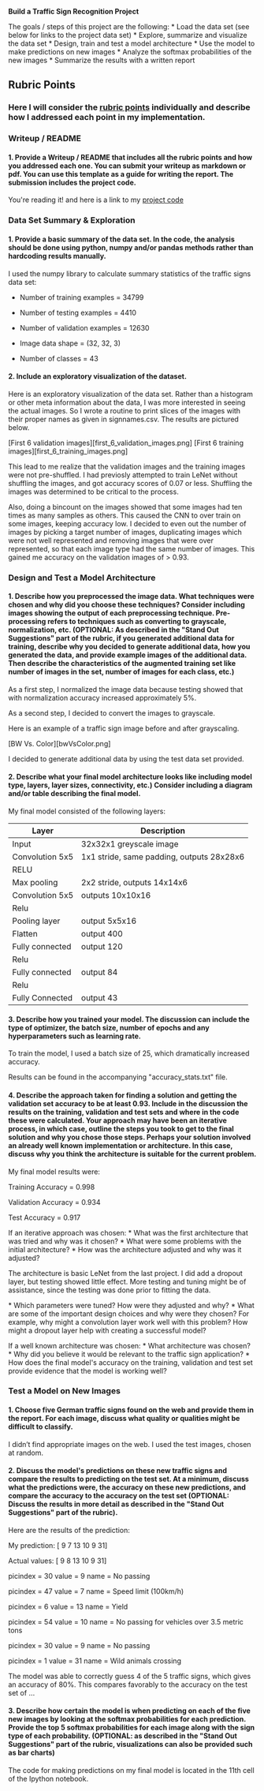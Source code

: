 **Build a Traffic Sign Recognition Project**

The goals / steps of this project are the following: \* Load the data set (see
below for links to the project data set) \* Explore, summarize and visualize the
data set \* Design, train and test a model architecture \* Use the model to make
predictions on new images \* Analyze the softmax probabilities of the new images
\* Summarize the results with a written report

Rubric Points
-------------

### Here I will consider the [rubric points](https://review.udacity.com/#!/rubrics/481/view) individually and describe how I addressed each point in my implementation.

### Writeup / README

#### 1. Provide a Writeup / README that includes all the rubric points and how you addressed each one. You can submit your writeup as markdown or pdf. You can use this template as a guide for writing the report. The submission includes the project code.

You're reading it! and here is a link to my [project
code](https://github.com/vmjfk/CarND-Traffic-Sign-Classifier-Project/blob/master/Traffic_Sign_Classifier.ipynb)

### Data Set Summary & Exploration

#### 1. Provide a basic summary of the data set. In the code, the analysis should be done using python, numpy and/or pandas methods rather than hardcoding results manually.

I used the numpy library to calculate summary statistics of the traffic signs
data set:

-   Number of training examples = 34799

-   Number of testing examples = 4410

-   Number of validation examples = 12630

-   Image data shape = (32, 32, 3)

-   Number of classes = 43

#### 2. Include an exploratory visualization of the dataset.

Here is an exploratory visualization of the data set. Rather than a histogram or
other meta information about the data, I was more interested in seeing the
actual images. So I wrote a routine to print slices of the images with their
proper names as given in signnames.csv. The results are pictured below.

[First 6 validation images][first_6_validation_images.png] [First 6 training
images][first_6_training_images.png]

This lead to me realize that the validation images and the training images were
not pre-shuffled. I had previosly attempted to train LeNet without shuffling the
images, and got accuracy scores of 0.07 or less. Shuffling the images was
determined to be critical to the process.

Also, doing a bincount on the images showed that some images had ten times as
many samples as others. This caused the CNN to over train on some images,
keeping accuracy low. I decided to even out the number of images by picking a
target number of images, duplicating images which were not well represented and
removing images that were over represented, so that each image type had the same
number of images. This gained me accuracy on the validation images of \> 0.93.

### Design and Test a Model Architecture

#### 1. Describe how you preprocessed the image data. What techniques were chosen and why did you choose these techniques? Consider including images showing the output of each preprocessing technique. Pre-processing refers to techniques such as converting to grayscale, normalization, etc. (OPTIONAL: As described in the "Stand Out Suggestions" part of the rubric, if you generated additional data for training, describe why you decided to generate additional data, how you generated the data, and provide example images of the additional data. Then describe the characteristics of the augmented training set like number of images in the set, number of images for each class, etc.)

As a first step, I normalized the image data because testing showed that with
normalization accuracy increased approximately 5%.

As a second step, I decided to convert the images to grayscale.

Here is an example of a traffic sign image before and after grayscaling.

[BW Vs. Color][bwVsColor.png]

I decided to generate additional data by using the test data set provided.

#### 2. Describe what your final model architecture looks like including model type, layers, layer sizes, connectivity, etc.) Consider including a diagram and/or table describing the final model.

My final model consisted of the following layers:

| Layer           | Description                               |
|-----------------|-------------------------------------------|
| Input           | 32x32x1 greyscale image                   |
| Convolution 5x5 | 1x1 stride, same padding, outputs 28x28x6 |
| RELU            |                                           |
| Max pooling     | 2x2 stride, outputs 14x14x6               |
| Convolution 5x5 | outputs 10x10x16                          |
| Relu            |                                           |
| Pooling layer   | output 5x5x16                             |
| Flatten         | output 400                                |
| Fully connected | output 120                                |
| Relu            |                                           |
| Fully connected | output 84                                 |
| Relu            |                                           |
| Fully Connected | output 43                                 |

#### 3. Describe how you trained your model. The discussion can include the type of optimizer, the batch size, number of epochs and any hyperparameters such as learning rate.

To train the model, I used a batch size of 25, which dramatically increased
accuracy.

Results can be found in the accompanying "accuracy_stats.txt" file.

#### 4. Describe the approach taken for finding a solution and getting the validation set accuracy to be at least 0.93. Include in the discussion the results on the training, validation and test sets and where in the code these were calculated. Your approach may have been an iterative process, in which case, outline the steps you took to get to the final solution and why you chose those steps. Perhaps your solution involved an already well known implementation or architecture. In this case, discuss why you think the architecture is suitable for the current problem.

My final model results were:

Training Accuracy = 0.998

Validation Accuracy = 0.934

Test Accuracy = 0.917

If an iterative approach was chosen: \* What was the first architecture that was
tried and why was it chosen? \* What were some problems with the initial
architecture? \* How was the architecture adjusted and why was it adjusted?

The architecture is basic LeNet from the last project. I did add a dropout
layer, but testing showed little effect. More testing and tuning might be of
assistance, since the testing was done prior to fitting the data.

\* Which parameters were tuned? How were they adjusted and why? \* What are some
of the important design choices and why were they chosen? For example, why might
a convolution layer work well with this problem? How might a dropout layer help
with creating a successful model?

If a well known architecture was chosen: \* What architecture was chosen? \* Why
did you believe it would be relevant to the traffic sign application? \* How
does the final model's accuracy on the training, validation and test set provide
evidence that the model is working well?

### Test a Model on New Images

#### 1. Choose five German traffic signs found on the web and provide them in the report. For each image, discuss what quality or qualities might be difficult to classify.

I didn’t find appropriate images on the web. I used the test images, chosen at
random.

#### 2. Discuss the model's predictions on these new traffic signs and compare the results to predicting on the test set. At a minimum, discuss what the predictions were, the accuracy on these new predictions, and compare the accuracy to the accuracy on the test set (OPTIONAL: Discuss the results in more detail as described in the "Stand Out Suggestions" part of the rubric).

Here are the results of the prediction:

My prediction: [ 9 7 13 10 9 31]

Actual values: [ 9 8 13 10 9 31]

picindex = 30 value = 9 name = No passing

picindex = 47 value = 7 name = Speed limit (100km/h)

picindex = 6 value = 13 name = Yield

picindex = 54 value = 10 name = No passing for vehicles over 3.5 metric tons

picindex = 30 value = 9 name = No passing

picindex = 1 value = 31 name = Wild animals crossing

The model was able to correctly guess 4 of the 5 traffic signs, which gives an
accuracy of 80%. This compares favorably to the accuracy on the test set of ...

#### 3. Describe how certain the model is when predicting on each of the five new images by looking at the softmax probabilities for each prediction. Provide the top 5 softmax probabilities for each image along with the sign type of each probability. (OPTIONAL: as described in the "Stand Out Suggestions" part of the rubric, visualizations can also be provided such as bar charts)

The code for making predictions on my final model is located in the 11th cell of
the Ipython notebook.
